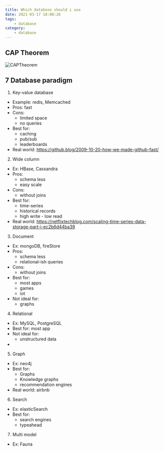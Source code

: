 ```yaml
---
title: Which database should i use
date: 2021-03-17 18:00:26
tags:
    - database
category: 
    - database
---
```


## CAP Theorem
![CAPTheorem](https://tungexplorer.s3-ap-southeast-1.amazonaws.com/other_file/CAP_Considerations.png)

## 7 Database paradigm
1. Key-value database
- Example: redis, Memcached 
- Pros: fast
- Cons: 
    - limited space
    - no queries
- Best for: 
    - caching
    - pub/sub
    - leaderboards
- Real world: https://github.blog/2009-10-20-how-we-made-github-fast/

2. Wide column
- Ex: HBase, Cassandra
- Pros: 
    - schema less
    - easy scale
- Cons:
    - without joins
- Best for:
    - time-series
    - historical records
    - high write - low read
- Real world: https://netflixtechblog.com/scaling-time-series-data-storage-part-i-ec2b6d44ba39

3. Document 
- Ex: mongoDB, fireStore
- Pros: 
    - schema less
    - relational-ish queries
- Cons: 
    - without joins
- Best for:
    - most apps
    - games
    - iot
- Not ideal for:
    - graphs

4. Relational 
- Ex: MySQL, PostgreSQL
- Best for: most app
- Not ideal for:
    - unstructured data
- 
5. Graph
- Ex: neo4j
- Best for:
    - Graphs
    - Knowledge graphs
    - recommendation engines
- Real world: airbnb
6. Search
- Ex: elasticSearch
- Best for:
    - search engines
    - typeahead
7. Multi model
- Ex: Fauna

